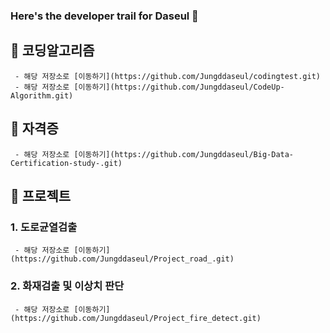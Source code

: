 ### Here's the developer trail for Daseul 👋

<!--
**Jungddaseul/Jungddaseul** is a ✨ _special_ ✨ repository because its `README.md` (this file) appears on your GitHub profile.

Here are some ideas to get you started:

- 🔭 I’m currently working on ...
- 🌱 I’m currently learning ...
- 👯 I’m looking to collaborate on ...
- 🤔 I’m looking for help with ...
- 💬 Ask me about ...
- 📫 How to reach me: ...
- 😄 Pronouns: ...
- ⚡ Fun fact: ...
-->


## 🌱 코딩알고리즘 
     - 해당 저장소로 [이동하기](https://github.com/Jungddaseul/codingtest.git)
     - 해당 저장소로 [이동하기](https://github.com/Jungddaseul/CodeUp-Algorithm.git)
     
## 🌱 자격증
     - 해당 저장소로 [이동하기](https://github.com/Jungddaseul/Big-Data-Certification-study-.git)
     
## 👯 프로젝트
### 1. 도로균열검출
     - 해당 저장소로 [이동하기](https://github.com/Jungddaseul/Project_road_.git)
### 2. 화재검출 및 이상치 판단
     - 해당 저장소로 [이동하기](https://github.com/Jungddaseul/Project_fire_detect.git)
